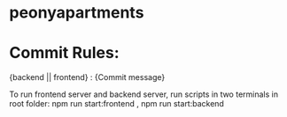 # peonyapartments

# Commit Rules: 
{backend || frontend} : {Commit message}

To run frontend server and backend server, run scripts in two terminals in root folder: npm run start:frontend , npm run start:backend